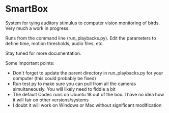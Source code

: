 # SmartBox
System for tying auditory stimulus to computer vision monitoring of birds. Very much a work in progress. 

Runs from the command line (run_playbacks.py). 
Edit the parameters to define time, motion thresholds, audio files, etc. 

Stay tuned for more documentation. 

Some important points: 
- Don't forget to update the parent directory in run_playbacks.py for your computer (this could probably be fixed)
- Run test.py to make sure you can pull from all the cameras simultaneously. You will likely need to fiddle a bit
- The default Codec runs on Ubuntu 18 out of the box. I have no idea how it will fair on other versions/systems
- I doubt it will work on Windows or Mac without significant modification
